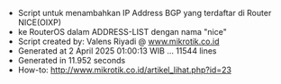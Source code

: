 - Script untuk menambahkan IP Address BGP yang terdaftar di Router NICE(OIXP)
- ke RouterOS dalam ADDRESS-LIST dengan nama "nice"
- Script created by: Valens Riyadi @ www.mikrotik.co.id
- Generated at 2 April 2025 01:00:13 WIB ... 11544 lines
- Generated in 11.952 seconds
- How-to: http://www.mikrotik.co.id/artikel_lihat.php?id=23
